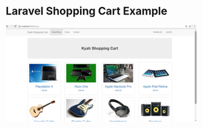 
# Laravel Shopping Cart Example



![Alt text](https://github.com/Aldriiiiin/Shopping-Cart/blob/master/Screenshots/home.png)
